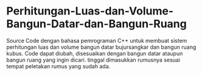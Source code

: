 # Perhitungan-Luas-dan-Volume-Bangun-Datar-dan-Bangun-Ruang
Source Code dengan bahasa pemrograman C++ untuk membuat sistem perhitungan luas dan volume bangun datar bujursangkar dan bangun ruang kubus. Code dapat diubah, disesuaikan dengan bangun datar ataupun bangun ruang yang ingin dicari. tinggal dimasukkan rumusnya sesuai tempat peletakan rumus yang sudah ada. 
